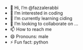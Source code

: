 - 👋 Hi, I’m @fazzalerabbi
- 👀 I’m interested in coding 
- 🌱 I’m currently learning ciding 
- 💞️ I’m looking to collaborate on ...
- 📫 How to reach me 
- 😄 Pronouns: male 
- ⚡ Fun fact: python 

<!---
fazzalerabbi/fazzalerabbi is a ✨ special ✨ repository because its `README.md` (this file) appears on your GitHub profile.
You can click the Preview link to take a look at your changes.
--->
